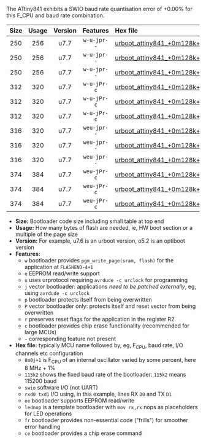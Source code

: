 The ATtiny841 exhibits a SWIO baud rate quantisation error of +0.00% for this F_CPU and baud rate combination.

|Size|Usage|Version|Features|Hex file|
|:-:|:-:|:-:|:-:|:--|
|250|256|u7.7|`w-u-jpr--`|[urboot_attiny841_+0m128k+2_+++0k3_swio_rxa2_txa1_lednop.hex](https://raw.githubusercontent.com/stefanrueger/urboot.hex/main/mcus/attiny841/internal_oscillator/fcpu_+0m128k+2/br_+++0k3/urboot_attiny841_+0m128k+2_+++0k3_swio_rxa2_txa1_lednop.hex)|
|250|256|u7.7|`w-u-jpr--`|[urboot_attiny841_+0m128k+2_+++0k3_swio_rxa4_txa5_lednop.hex](https://raw.githubusercontent.com/stefanrueger/urboot.hex/main/mcus/attiny841/internal_oscillator/fcpu_+0m128k+2/br_+++0k3/urboot_attiny841_+0m128k+2_+++0k3_swio_rxa4_txa5_lednop.hex)|
|250|256|u7.7|`w-u-jpr--`|[urboot_attiny841_+0m128k+2_+++0k3_swio_rxb2_txa7_lednop.hex](https://raw.githubusercontent.com/stefanrueger/urboot.hex/main/mcus/attiny841/internal_oscillator/fcpu_+0m128k+2/br_+++0k3/urboot_attiny841_+0m128k+2_+++0k3_swio_rxb2_txa7_lednop.hex)|
|312|320|u7.7|`w-u-jPr-c`|[urboot_attiny841_+0m128k+2_+++0k3_swio_rxa2_txa1_lednop_fr_ce.hex](https://raw.githubusercontent.com/stefanrueger/urboot.hex/main/mcus/attiny841/internal_oscillator/fcpu_+0m128k+2/br_+++0k3/urboot_attiny841_+0m128k+2_+++0k3_swio_rxa2_txa1_lednop_fr_ce.hex)|
|312|320|u7.7|`w-u-jPr-c`|[urboot_attiny841_+0m128k+2_+++0k3_swio_rxa4_txa5_lednop_fr_ce.hex](https://raw.githubusercontent.com/stefanrueger/urboot.hex/main/mcus/attiny841/internal_oscillator/fcpu_+0m128k+2/br_+++0k3/urboot_attiny841_+0m128k+2_+++0k3_swio_rxa4_txa5_lednop_fr_ce.hex)|
|312|320|u7.7|`w-u-jPr-c`|[urboot_attiny841_+0m128k+2_+++0k3_swio_rxb2_txa7_lednop_fr_ce.hex](https://raw.githubusercontent.com/stefanrueger/urboot.hex/main/mcus/attiny841/internal_oscillator/fcpu_+0m128k+2/br_+++0k3/urboot_attiny841_+0m128k+2_+++0k3_swio_rxb2_txa7_lednop_fr_ce.hex)|
|316|320|u7.7|`weu-jpr--`|[urboot_attiny841_+0m128k+2_+++0k3_swio_rxa2_txa1_ee_lednop.hex](https://raw.githubusercontent.com/stefanrueger/urboot.hex/main/mcus/attiny841/internal_oscillator/fcpu_+0m128k+2/br_+++0k3/urboot_attiny841_+0m128k+2_+++0k3_swio_rxa2_txa1_ee_lednop.hex)|
|316|320|u7.7|`weu-jpr--`|[urboot_attiny841_+0m128k+2_+++0k3_swio_rxa4_txa5_ee_lednop.hex](https://raw.githubusercontent.com/stefanrueger/urboot.hex/main/mcus/attiny841/internal_oscillator/fcpu_+0m128k+2/br_+++0k3/urboot_attiny841_+0m128k+2_+++0k3_swio_rxa4_txa5_ee_lednop.hex)|
|316|320|u7.7|`weu-jpr--`|[urboot_attiny841_+0m128k+2_+++0k3_swio_rxb2_txa7_ee_lednop.hex](https://raw.githubusercontent.com/stefanrueger/urboot.hex/main/mcus/attiny841/internal_oscillator/fcpu_+0m128k+2/br_+++0k3/urboot_attiny841_+0m128k+2_+++0k3_swio_rxb2_txa7_ee_lednop.hex)|
|374|384|u7.7|`weu-jPr-c`|[urboot_attiny841_+0m128k+2_+++0k3_swio_rxa2_txa1_ee_lednop_fr_ce.hex](https://raw.githubusercontent.com/stefanrueger/urboot.hex/main/mcus/attiny841/internal_oscillator/fcpu_+0m128k+2/br_+++0k3/urboot_attiny841_+0m128k+2_+++0k3_swio_rxa2_txa1_ee_lednop_fr_ce.hex)|
|374|384|u7.7|`weu-jPr-c`|[urboot_attiny841_+0m128k+2_+++0k3_swio_rxa4_txa5_ee_lednop_fr_ce.hex](https://raw.githubusercontent.com/stefanrueger/urboot.hex/main/mcus/attiny841/internal_oscillator/fcpu_+0m128k+2/br_+++0k3/urboot_attiny841_+0m128k+2_+++0k3_swio_rxa4_txa5_ee_lednop_fr_ce.hex)|
|374|384|u7.7|`weu-jPr-c`|[urboot_attiny841_+0m128k+2_+++0k3_swio_rxb2_txa7_ee_lednop_fr_ce.hex](https://raw.githubusercontent.com/stefanrueger/urboot.hex/main/mcus/attiny841/internal_oscillator/fcpu_+0m128k+2/br_+++0k3/urboot_attiny841_+0m128k+2_+++0k3_swio_rxb2_txa7_ee_lednop_fr_ce.hex)|

- **Size:** Bootloader code size including small table at top end
- **Usage:** How many bytes of flash are needed, ie, HW boot section or a multiple of the page size
- **Version:** For example, u7.6 is an urboot version, o5.2 is an optiboot version
- **Features:**
  + `w` bootloader provides `pgm_write_page(sram, flash)` for the application at `FLASHEND-4+1`
  + `e` EEPROM read/write support
  + `u` uses urprotocol requiring `avrdude -c urclock` for programming
  + `j` vector bootloader: applications *need to be patched externally*, eg, using `avrdude -c urclock`
  + `p` bootloader protects itself from being overwritten
  + `P` vector bootloader only: protects itself and reset vector from being overwritten
  + `r` preserves reset flags for the application in the register R2
  + `c` bootloader provides chip erase functionality (recommended for large MCUs)
  + `-` corresponding feature not present
- **Hex file:** typically MCU name followed by, eg, F<sub>CPU</sub>, baud rate, I/O channels etc configuration
  + `8m0j+1` is F<sub>CPU</sub> of an internal oscillator varied by some percent, here 8 MHz + 1%
  + `115k2` shows the fixed baud rate of the bootloader: `115k2` means 115200 baud
  + `swio` software I/O (not UART)
  + `rxd0 txd1` I/O using, in this example, lines RX `D0` and TX `D1`
  + `ee` bootloader supports EEPROM read/write
  + `lednop` is a template bootloader with `mov rx,rx` nops as placeholders for LED operations
  + `fr` bootloader provides non-essential code ("frills") for smoother error handling
  + `ce` bootloader provides a chip erase command
